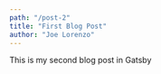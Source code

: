 ```yaml
---
path: "/post-2"
title: "First Blog Post"
author: "Joe Lorenzo"
---
```


This is my second blog post in Gatsby